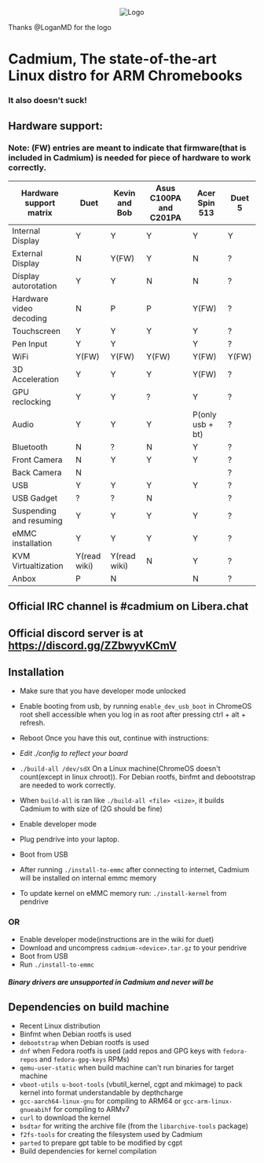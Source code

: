 <p align="center"><img src="/pics/logo/cd_smol.png" alt="Logo" data-canonical-src="/pics/cd_smol.png"/></p>

Thanks @LoganMD for the logo

# Cadmium, The state-of-the-art Linux distro for ARM Chromebooks
### It also doesn't suck!

## Hardware support:
### Note: (FW) entries are meant to indicate that firmware(that is included in Cadmium) is needed for piece of hardware to work correctly.
| Hardware support matrix      	| Duet		 	| Kevin and Bob	 	| Asus C100PA and C201PA	| Acer Spin 513		| Duet 5		|
|-------------------------	|--------------------	|----------------	|-------------------------	|-----------------------	|-----------------------|
| Internal Display		| Y		   	| Y		 	| Y				| Y			| Y			|
| External Display		| N			| Y(FW)			| Y				| N			| ?			|
| Display autorotation    	| Y		    	| Y			| N				| N			| ?			|
| Hardware video decoding	| N			| P			| P				| Y(FW)			| ?			|
| Touchscreen	    	  	| Y		    	| Y			| Y				| Y			| ?			|
| Pen Input			| Y			| Y			| 				| Y			| ?			|
| WiFi		     	 	| Y(FW)			| Y(FW)	   		| Y(FW)				| Y(FW)			| Y(FW)			|
| 3D Acceleration	  	| Y		    	| Y			| Y				| Y(FW)			| ?			|
| GPU reclocking		| Y			| Y			| ?				| Y			| ?			|
| Audio		     		| Y			| Y			| Y				| P(only usb + bt)	| ?			|
| Bluetooth		 	| N		    	| ?			| N				| Y			| ?			|
| Front Camera			| N			| Y			| Y				| Y			| ?			|
| Back Camera		    	| N		    	|		 	| 				|			| ?			|
| USB				| Y		    	| Y			| Y				| Y			| ?			|
| USB Gadget			| ?		    	| ?			| N				| 			| ?			|
| Suspending and resuming 	| Y		    	| Y			| Y				| Y			| ?			|
| eMMC installation		| Y		    	| Y			| Y				| Y			| ?			|
| KVM Virtualtization		| Y(read wiki)		| Y(read wiki)		| N				| Y			| ?			|
| Anbox				| P			| N			|				| N			| ?			|

## Official IRC channel is #cadmium on Libera.chat
## Official discord server is at https://discord.gg/ZZbwyvKCmV

## Installation
- Make sure that you have developer mode unlocked
- Enable booting from usb, by running ```enable_dev_usb_boot``` in ChromeOS root shell accessible when you log in as root after pressing ctrl + alt + refresh.
- Reboot
Once you have this out, continue with instructions:

- *Edit ./config to reflect your board*
- ``` ./build-all /dev/sdX ``` On a Linux machine(ChromeOS doesn't count(except in linux chroot)). For Debian rootfs, binfmt and debootstrap are needed to work correctly.
- When ```build-all``` is ran like ```./build-all <file> <size>```, it builds Cadmium to <file> with size of <size>(2G should be fine)
- Enable developer mode
- Plug pendrive into your laptop.
- Boot from USB
- After running ``` ./install-to-emmc ``` after connecting to internet, Cadmium will be installed on internal emmc memory
- To update kernel on eMMC memory run: ```./install-kernel``` from pendrive

### OR
- Enable developer mode(instructions are in the wiki for duet)
- Download and uncompress ```cadmium-<device>.tar.gz``` to your pendrive
- Boot from USB
- Run ```./install-to-emmc```

#### *Binary drivers are unsupported in Cadmium and never will be*

## Dependencies on build machine
- Recent Linux distribution
- Binfmt when Debian rootfs is used
- ```debootstrap``` when Debian rootfs is used
- ```dnf``` when Fedora rootfs is used (add repos and GPG keys with ```fedora-repos``` and ```fedora-gpg-keys``` RPMs)
- ```qemu-user-static``` when build machine can't run binaries for target machine
- ```vboot-utils u-boot-tools``` (vbutil_kernel, cgpt and mkimage) to pack kernel into format understandable by depthcharge
- ```gcc-aarch64-linux-gnu``` for compiling to ARM64 or ```gcc-arm-linux-gnueabihf``` for compiling to ARMv7
- ```curl``` to download the kernel
- ```bsdtar``` for writing the archive file (from the ```libarchive-tools``` package)
- ```f2fs-tools``` for creating the filesystem used by Cadmium
- ```parted``` to prepare gpt table to be modified by cgpt
- Build dependencies for kernel compilation
